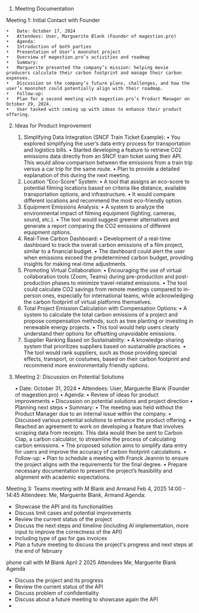 1. Meeting Documentation

Meeting 1: Initial Contact with Founder

	•	Date: October 17, 2024
	•	Attendees: User, Marguerite Blank (Founder of magestion.pro)
	•	Agenda:
	•	Introduction of both parties
	•	Presentation of User’s moonshot project
	•	Overview of magestion.pro’s activities and roadmap
	•	Summary:
	•	Marguerite presented the company’s mission: helping movie producers calculate their carbon footprint and manage their carbon expenses.
	•	Discussion on the company’s future plans, challenges, and how the user’s moonshot could potentially align with their roadmap.
	•	Follow-up:
	•	Plan for a second meeting with magestion.pro’s Product Manager on October 29, 2024.
	•	User tasked with coming up with ideas to enhance their product offering.

2. Ideas for Product Improvement

	1.	Simplifying Data Integration (SNCF Train Ticket Example):
	•	You explored simplifying the user’s data entry process for transportation and logistics bills.
	•	Started developing a feature to retrieve CO2 emissions data directly from an SNCF train ticket using their API. This would allow comparison between the emissions from a train trip versus a car trip for the same route.
	•	Plan to provide a detailed explanation of this during the next meeting.
	2.	Location “Eco-Score” System:
	•	A tool that assigns an eco-score to potential filming locations based on criteria like distance, available transportation options, and infrastructure.
	•	It would compare different locations and recommend the most eco-friendly option.
	3.	Equipment Emissions Analysis:
	•	A system to analyze the environmental impact of filming equipment (lighting, cameras, sound, etc.).
	•	The tool would suggest greener alternatives and generate a report comparing the CO2 emissions of different equipment options.
	4.	Real-Time Carbon Dashboard:
	•	Development of a real-time dashboard to track the overall carbon emissions of a film project, similar to a financial budget.
	•	The dashboard could alert the user when emissions exceed the predetermined carbon budget, providing insights for making real-time adjustments.
	5.	Promoting Virtual Collaboration:
	•	Encouraging the use of virtual collaboration tools (Zoom, Teams) during pre-production and post-production phases to minimize travel-related emissions.
	•	The tool could calculate CO2 savings from remote meetings compared to in-person ones, especially for international teams, while acknowledging the carbon footprint of virtual platforms themselves.
	6.	Total Project Emission Calculation with Compensation Options:
	•	A system to calculate the total carbon emissions of a project and propose compensation methods, such as tree planting or investing in renewable energy projects.
	•	This tool would help users clearly understand their options for offsetting unavoidable emissions.
	7.	Supplier Ranking Based on Sustainability:
	•	A knowledge-sharing system that prioritizes suppliers based on sustainable practices.
	•	The tool would rank suppliers, such as those providing special effects, transport, or costumes, based on their carbon footprint and recommend more environmentally friendly options.

3. Meeting 2: Discussion on Potential Solutions

	•	Date: October 31, 2024
	•	Attendees: User, Marguerite Blank (Founder of magestion.pro)
	•	Agenda:
	•	Review of ideas for product improvements
	•	Discussion on potential solutions and project direction
	•	Planning next steps
	•	Summary:
	•	The meeting was held without the Product Manager due to an internal issue within the company.
	•	Discussed various potential solutions to enhance the product offering.
	•	Reached an agreement to work on developing a feature that involves scraping data from receipts. This data would then be sent to Carbon Clap, a carbon calculator, to streamline the process of calculating carbon emissions.
	•	The proposed solution aims to simplify data entry for users and improve the accuracy of carbon footprint calculations.
	•	Follow-up:
	•	Plan to schedule a meeting with Franck Jeannin to ensure the project aligns with the requirements for the final degree.
	•	Prepare necessary documentation to present the project’s feasibility and alignment with academic expectations.




Meeting 3: Teams meeting with M Blank and Armand   Feb 4, 2025 14:00 - 14:45
  Attendees: Me, Marguerite Blank, Armand
  Agenda:
  - Showcase the API and its functionalities
  - Discuss limit cases and potential improvements
  - Review the current status of the project
  - Discuss the next steps and timeline (including AI implementation, more input to improve the correctness of the API)
  - Including type of gas for gas invoices
  - Plan a future meeting to discuss the project's progress and next steps at the end of february 



 phone call with M Blank April 2 2025
  Attendees Me, Marguerite Blank
  Agenda
  - Discuss the project and its progress
  - Review the current status of the API
  - Discuss problem of confidentiality
  - Discuss about a future meeting to showcase again the API 
  - 